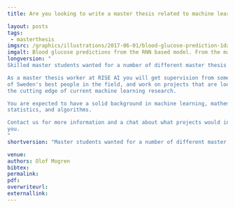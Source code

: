 ```yaml
---
title: Are you looking to write a master thesis related to machine learning?

layout: posts
tags:
 - masterthesis
imgsrc: /graphics/illustrations/2017-06-01/blood-glucose-prediction-1day.png
imgalt: Blood glucose predictions from the RNN based model. From the master thesis written by Christian Meijner and Simon Persson in 2017.
longversion: "
Skilled master students wanted for a number of different master thesis projects.

As a master thesis worker at RISE AI you will get supervision from some
of Sweden's best people in the field, and work on projects that are looking to advance
the cutting edge of current machine learning research.

You are expected to have a solid background in machine learning, mathematics,
statistics, and algorithms.

Contact us for more information and a chat about what projects would interest
you.
"
shortversion: "Master students wanted for a number of different master thesis projects."

venue: 
authors: Olof Mogren
bibtex: 
permalink:
pdf: 
overwriteurl: 
externallink: 
---
```



